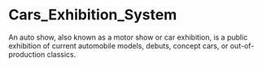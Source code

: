 # Cars_Exhibition_System
 An auto show, also known as a motor show or car exhibition, is a public exhibition of current automobile models, debuts, concept cars, or out-of-production classics.
